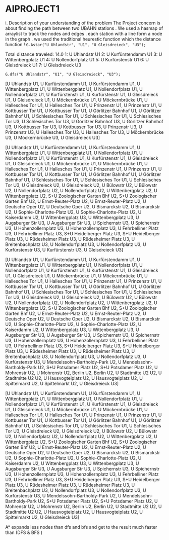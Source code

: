 # AIPROJECT1
i. Description of your understanding of the problem
The Project concern is about finding the path between two UBAHN stations .
We used a hasmap of arraylist to track the nodes and edges .
each station with a line form a node in the graph .
we used the traditional heurestic function which the distance function ! 
`G.Astar("U Uhlandstr", "U1", "U Gleisdreieck", "U3");`

Total distance traveled: 14.0
1: U Uhlandstr U1
2: U Kurfürstendamm U1
3: U Wittenbergplatz U1
4: U Nollendorfplatz U1
5: U Kurfürstenstr U1
6: U Gleisdreieck U1
7: U Gleisdreieck U3


`G.dfs("U Uhlandstr", "U1", "U Gleisdreieck", "U3");`

[U Uhlandstr U1, U Kurfürstendamm U1, U Kurfürstendamm U1, U Wittenbergplatz U1, U Wittenbergplatz U1, U Nollendorfplatz U1, U Nollendorfplatz U1, U Kurfürstenstr U1, U Kurfürstenstr U1, U Gleisdreieck U1, U Gleisdreieck U1, U Möckernbrücke U1, U Möckernbrücke U1, U Hallesches Tor U1, U Hallesches Tor U1, U Prinzenstr U1, U Prinzenstr U1, U Kottbusser Tor U1, U Kottbusser Tor U1, U Görlitzer Bahnhof U1, U Görlitzer Bahnhof U1, U Schlesisches Tor U1, U Schlesisches Tor U1, U Schlesisches Tor U3, U Schlesisches Tor U3, U Görlitzer Bahnhof U3, U Görlitzer Bahnhof U3, U Kottbusser Tor U3, U Kottbusser Tor U3, U Prinzenstr U3, U Prinzenstr U3, U Hallesches Tor U3, U Hallesches Tor U3, U Möckernbrücke U3, U Möckernbrücke U3, U Gleisdreieck U3]

[U Uhlandstr U1, U Kurfürstendamm U1, U Kurfürstendamm U1, U Wittenbergplatz U1, U Wittenbergplatz U1, U Nollendorfplatz U1, U Nollendorfplatz U1, U Kurfürstenstr U1, U Kurfürstenstr U1, U Gleisdreieck U1, U Gleisdreieck U1, U Möckernbrücke U1, U Möckernbrücke U1, U Hallesches Tor U1, U Hallesches Tor U1, U Prinzenstr U1, U Prinzenstr U1, U Kottbusser Tor U1, U Kottbusser Tor U1, U Görlitzer Bahnhof U1, U Görlitzer Bahnhof U1, U Schlesisches Tor U1, U Schlesisches Tor U1, U Schlesisches Tor U3, U Gleisdreieck U2, U Gleisdreieck U2, U Bülowstr U2, U Bülowstr U2, U Nollendorfplatz U2, U Nollendorfplatz U2, U Wittenbergplatz U2, U Wittenbergplatz U2, S+U Zoologischer Garten Bhf U2, S+U Zoologischer Garten Bhf U2, U Ernst-Reuter-Platz U2, U Ernst-Reuter-Platz U2, U Deutsche Oper U2, U Deutsche Oper U2, U Bismarckstr U2, U Bismarckstr U2, U Sophie-Charlotte-Platz U2, U Sophie-Charlotte-Platz U2, U Kaiserdamm U2, U Wittenbergplatz U3, U Wittenbergplatz U3, U Augsburger Str U3, U Augsburger Str U3, U Spichernstr U3, U Spichernstr U3, U Hohenzollernplatz U3, U Hohenzollernplatz U3, U Fehrbelliner Platz U3, U Fehrbelliner Platz U3, S+U Heidelberger Platz U3, S+U Heidelberger Platz U3, U Rüdesheimer Platz U3, U Rüdesheimer Platz U3, U Breitenbachplatz U3, U Nollendorfplatz U3, U Nollendorfplatz U3, U Kurfürstenstr U3, U Kurfürstenstr U3, U Gleisdreieck U3]

[U Uhlandstr U1, U Kurfürstendamm U1, U Kurfürstendamm U1, U Wittenbergplatz U1, U Wittenbergplatz U1, U Nollendorfplatz U1, U Nollendorfplatz U1, U Kurfürstenstr U1, U Kurfürstenstr U1, U Gleisdreieck U1, U Gleisdreieck U1, U Möckernbrücke U1, U Möckernbrücke U1, U Hallesches Tor U1, U Hallesches Tor U1, U Prinzenstr U1, U Prinzenstr U1, U Kottbusser Tor U1, U Kottbusser Tor U1, U Görlitzer Bahnhof U1, U Görlitzer Bahnhof U1, U Schlesisches Tor U1, U Schlesisches Tor U1, U Schlesisches Tor U3, U Gleisdreieck U2, U Gleisdreieck U2, U Bülowstr U2, U Bülowstr U2, U Nollendorfplatz U2, U Nollendorfplatz U2, U Wittenbergplatz U2, U Wittenbergplatz U2, S+U Zoologischer Garten Bhf U2, S+U Zoologischer Garten Bhf U2, U Ernst-Reuter-Platz U2, U Ernst-Reuter-Platz U2, U Deutsche Oper U2, U Deutsche Oper U2, U Bismarckstr U2, U Bismarckstr U2, U Sophie-Charlotte-Platz U2, U Sophie-Charlotte-Platz U2, U Kaiserdamm U2, U Wittenbergplatz U3, U Wittenbergplatz U3, U Augsburger Str U3, U Augsburger Str U3, U Spichernstr U3, U Spichernstr U3, U Hohenzollernplatz U3, U Hohenzollernplatz U3, U Fehrbelliner Platz U3, U Fehrbelliner Platz U3, S+U Heidelberger Platz U3, S+U Heidelberger Platz U3, U Rüdesheimer Platz U3, U Rüdesheimer Platz U3, U Breitenbachplatz U3, U Nollendorfplatz U3, U Nollendorfplatz U3, U Kurfürstenstr U3, U Mendelssohn-Bartholdy-Park U2, U Mendelssohn-Bartholdy-Park U2, S+U Potsdamer Platz U2, S+U Potsdamer Platz U2, U Mohrenstr U2, U Mohrenstr U2, Berlin U2, Berlin U2, U Stadtmitte U2 U2, U Stadtmitte U2 U2, U Hausvogteiplatz U2, U Hausvogteiplatz U2, U Spittelmarkt U2, U Spittelmarkt U2, U Gleisdreieck U3]

[U Uhlandstr U1, U Kurfürstendamm U1, U Kurfürstendamm U1, U Wittenbergplatz U1, U Wittenbergplatz U1, U Nollendorfplatz U1, U Nollendorfplatz U1, U Kurfürstenstr U1, U Kurfürstenstr U1, U Gleisdreieck U1, U Gleisdreieck U1, U Möckernbrücke U1, U Möckernbrücke U1, U Hallesches Tor U1, U Hallesches Tor U1, U Prinzenstr U1, U Prinzenstr U1, U Kottbusser Tor U1, U Kottbusser Tor U1, U Görlitzer Bahnhof U1, U Görlitzer Bahnhof U1, U Schlesisches Tor U1, U Schlesisches Tor U1, U Schlesisches Tor U3, U Gleisdreieck U2, U Gleisdreieck U2, U Bülowstr U2, U Bülowstr U2, U Nollendorfplatz U2, U Nollendorfplatz U2, U Wittenbergplatz U2, U Wittenbergplatz U2, S+U Zoologischer Garten Bhf U2, S+U Zoologischer Garten Bhf U2, U Ernst-Reuter-Platz U2, U Ernst-Reuter-Platz U2, U Deutsche Oper U2, U Deutsche Oper U2, U Bismarckstr U2, U Bismarckstr U2, U Sophie-Charlotte-Platz U2, U Sophie-Charlotte-Platz U2, U Kaiserdamm U2, U Wittenbergplatz U3, U Wittenbergplatz U3, U Augsburger Str U3, U Augsburger Str U3, U Spichernstr U3, U Spichernstr U3, U Hohenzollernplatz U3, U Hohenzollernplatz U3, U Fehrbelliner Platz U3, U Fehrbelliner Platz U3, S+U Heidelberger Platz U3, S+U Heidelberger Platz U3, U Rüdesheimer Platz U3, U Rüdesheimer Platz U3, U Breitenbachplatz U3, U Nollendorfplatz U3, U Nollendorfplatz U3, U Kurfürstenstr U3, U Mendelssohn-Bartholdy-Park U2, U Mendelssohn-Bartholdy-Park U2, S+U Potsdamer Platz U2, S+U Potsdamer Platz U2, U Mohrenstr U2, U Mohrenstr U2, Berlin U2, Berlin U2, U Stadtmitte U2 U2, U Stadtmitte U2 U2, U Hausvogteiplatz U2, U Hausvogteiplatz U2, U Spittelmarkt U2, U Gleisdreieck U3]

A* expands less nodes than dfs and bfs and get to the result much faster than (DFS & BFS )
